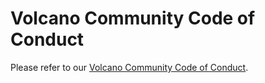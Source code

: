 # Volcano Community Code of Conduct

Please refer to our [Volcano Community Code of Conduct](https://github.com/volcano-sh/community/blob/main/code_of_conduct.md).
